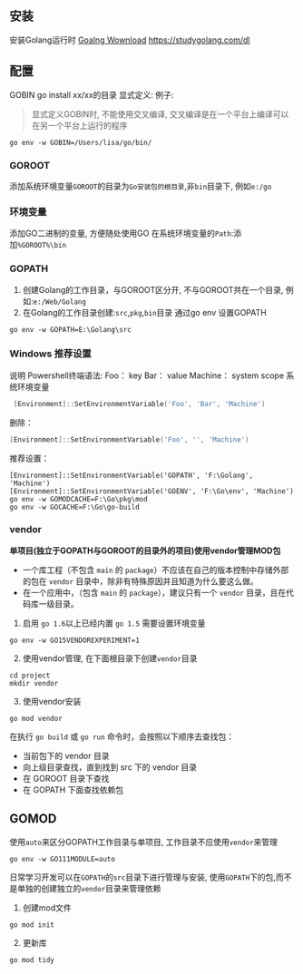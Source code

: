## 安装
安装Golang运行时
[Goalng Wownload](https://tip.golang.org/learn/)
https://studygolang.com/dl
## 配置

GOBIN
go install xx/xx的目录
显式定义: 例子:
> 显式定义GOBIN时, 不能使用交叉编译, 交叉编译是在一个平台上编译可以在另一个平台上运行的程序
```
go env -w GOBIN=/Users/lisa/go/bin/
```

### GOROOT
添加系统环境变量`GOROOT`的目录为`Go安装包的根目录`,非`bin`目录下, 例如`e:/go`

### 环境变量
添加GO二进制的变量, 方便随处使用GO
在系统环境变量的`Path`:添加`%GOROOT%\bin`

### GOPATH
1. 创建Golang的工作目录，与GOROOT区分开, 不与GOROOT共在一个目录, 例如:`e:/Web/Golang`
2. 在Golang的工作目录创建:`src`,`pkg`,`bin`目录
通过go env 设置GOPATH
```shell
go env -w GOPATH=E:\Golang\src
```

### Windows 推荐设置
说明
Powershell终端语法:
Foo： key
Bar： value
Machine： system scope 系统环境变量
```powershell
 [Environment]::SetEnvironmentVariable('Foo', 'Bar', 'Machine')
```
删除：
```powershell
[Environment]::SetEnvironmentVariable('Foo', '', 'Machine')
```

推荐设置：
```shell
[Environment]::SetEnvironmentVariable('GOPATH', 'F:\Golang', 'Machine')
[Environment]::SetEnvironmentVariable('GOENV', 'F:\Go\env', 'Machine')
go env -w GOMODCACHE=F:\Go\pkg\mod
go env -w GOCACHE=F:\Go\go-build
```
### vendor
**单项目(独立于GOPATH与GOROOT的目录外的项目)使用vendor管理MOD包**
-   一个库工程（不包含 `main` 的 `package`）不应该在自己的版本控制中存储外部的包在 `vendor` 目录中，除非有特殊原因并且知道为什么要这么做。
-   在一个应用中，（包含 `main` 的 `package`），建议只有一个 `vendor` 目录，且在代码库一级目录。

1. 启用
`go 1.6`以上已经内置
`go 1.5` 需要设置环境变量
```shell
go env -w GO15VENDOREXPERIMENT=1
```

2. 使用vendor管理, 在下面根目录下创建`vendor`目录
```shell
cd project
mkdir vendor
```

3. 使用vendor安装
```shell
go mod vendor
```

在执行 `go build` 或 `go run` 命令时，会按照以下顺序去查找包：
-   当前包下的 vendor 目录
-   向上级目录查找，直到找到 src 下的 vendor 目录
-   在 GOROOT 目录下查找
-   在 GOPATH 下面查找依赖包

## GOMOD
使用`auto`来区分GOPATH工作目录与单项目, 工作目录不应使用`vendor`来管理
```shell
go env -w GO111MODULE=auto
```

日常学习开发可以在`GOPATH`的`src`目录下进行管理与安装, 使用`GOPATH`下的包,而不是单独的创建独立的`vendor`目录来管理依赖

1. 创建mod文件
```pwsh
go mod init
```

2. 更新库
```
go mod tidy
```
